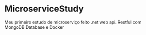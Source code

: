 # MicroserviceStudy
Meu primeiro estudo de microserviço feito .net web api. Restful com MongoDB Database e Docker
